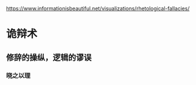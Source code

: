https://www.informationisbeautiful.net/visualizations/rhetological-fallacies/

# 诡辩术

## 修辞的操纵，逻辑的谬误

### 晓之以理

